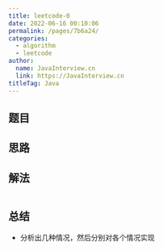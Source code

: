```yaml
---
title: leetcode-0
date: 2022-06-16 00:10:06
permalink: /pages/7b6a24/
categories: 
  - algorithm
  - leetcode
author: 
  name: JavaInterview.cn
  link: https://JavaInterview.cn
titleTag: Java
---
```



## 题目



## 思路



## 解法
```java


```

## 总结

- 分析出几种情况，然后分别对各个情况实现 
